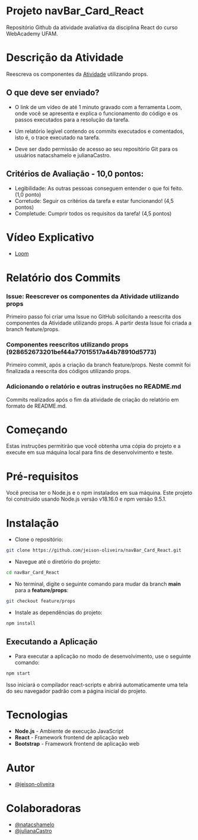 # Projeto navBar_Card_React

Repositório Github da atividade avaliativa da disciplina React do curso WebAcademy UFAM.

# Descrição da Atividade

Reescreva os componentes da [Atividade](https://colabweb.ufam.edu.br/mod/assign/view.php?id=46722) utilizando props.

## O que deve ser enviado?

- O link de um vídeo de até 1 minuto gravado com a ferramenta Loom, onde você se apresenta e explica o funcionamento do código e os passos executados para a resolução da tarefa.

- Um relatório legível contendo os commits executados e comentados, isto é, o trace executado na tarefa.

- Deve ser dado permissão de acesso ao seu repositório Git para os usuários natacshamelo e julianaCastro.

## Critérios de Avaliação - 10,0 pontos:

- Legibilidade: As outras pessoas conseguem entender o que foi feito. (1,0 ponto)
- Corretude: Seguir os critérios da tarefa e estar funcionando! (4,5 pontos)
- Completude: Cumprir todos os requisitos da tarefa! (4,5 pontos)

# Vídeo Explicativo

- [Loom](https://www.loom.com/embed/35bef44e67024d848a8a4b1573f15d10?sid=14f1ba46-0532-4f20-9fc6-7cd0cc086e95)

# Relatório dos Commits

### Issue: Reescrever os componentes da Atividade utilizando props

Primeiro passo foi criar uma Issue no GitHub solicitando a reescrita dos componentes da Atividade utilizando props. A partir desta Issue foi criada a branch feature/props.

### Componentes reescritos utilizando props (928652673201bef44a77015517a44b78910d5773)

Primeiro commit, após a criação da branch feature/props. Neste commit foi finalizada a reescrita dos códigos utilizando props.

### Adicionando o relatório e outras instruções no README.md

Commits realizados após o fim da atividade de criação do relatório em formato de README.md.

# Começando

Estas instruções permitirão que você obtenha uma cópia do projeto e a execute em sua máquina local para fins de desenvolvimento e teste.

# Pré-requisitos

Você precisa ter o Node.js e o npm instalados em sua máquina. Este projeto foi construído usando Node.js versão v18.16.0 e npm versão 9.5.1.

# Instalação

- Clone o repositório:

```sh
git clone https://github.com/jeison-oliveira/navBar_Card_React.git
```

- Navegue até o diretório do projeto:

```sh
cd navBar_Card_React
```

- No terminal, digite o seguinte comando para mudar da branch **main** para a **feature/props**:

```sh
git checkout feature/props
```

- Instale as dependências do projeto:

```sh
npm install
```

## Executando a Aplicação

- Para executar a aplicação no modo de desenvolvimento, use o seguinte comando:

```sh
npm start
```

Isso iniciará o compilador react-scripts e abrirá automaticamente uma tela do seu navegador padrão com a página inicial do projeto.

# Tecnologias

- **Node.js** - Ambiente de execução JavaScript
- **React** - Framework frontend de aplicação web
- **Bootstrap** - Framework frontend de aplicação web

# Autor

- [@jeison-oliveira](https://github.com/jeison-oliveira)

# Colaboradoras

- [@natacshamelo](https://github.com/natacshamelo)
- [@julianaCastro](https://github.com/julianaCastro)
